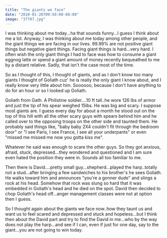 ```yaml
---
title: "The giants we face"
date: "2010-01-26T09:50:00-08:00"
image: "37707.jpg"
---
```


I was thinking about me today...ha that sounds funny...I guess I think about me a lot. Anyway, I was thinking about me today among other people, and the giant things we are facing in our lives. 99.99% are not positive giant things but negative giant things. Facing giant things is hard...very hard. I often wish the only giant things I had to face was how to consume a giant eggnog latte or spend a giant amount of money recently bequeathed to me by a distant relative. Sadly, that isn't the case most of the time.

So as I thought of this, I thought of giants, and as I don't know too many giants I thought of Goliath cuz' he is really the only giant I know about, and I really know very little about him. Soooooo, because I don't have anything to do for an hour or so I looked up Goliath. 

Goliath from Gath. A Philistine soldier....10 ft tall..he wore 126 lbs of armor and just the tip of his spear weighed 15lbs. He was big and scary. I suppose most giants are. I guess every day for about a month he stood out on the top of this hill with all the other scary guys with spears behind him and he called over to the opposing troops on the other side and taunted them. 
He probably said things like, "baby baby 2X4 couldn't fit through the bedroom door" or "I see Paris, I see France, I see all your underpants" or even "missed me missed me now you gotta kiss me".

Whatever he said was enough to scare the other guys. So they got anxious, afraid, stuck, depressed...they wondered and questioned and I am sure even hated the position they were in. Sounds all too familiar to me.

Then there is David....pretty small guy...shepherd...played the harp..totally not a stud...after bringing a few sandwiches to his brother's he sees Goliath. 
He walks toward him and announces "you're a gonner dude" and slings a rock at his head. Somehow that rock was slung so hard that it was embedded in Goliath's head and he died on the spot. David then decided to chop Goliath's head off...anger management classes were not at option then I guess.

So I thought again about the giants we face now..how they taunt us and want us to feel scared and depressed and stuck and hopeless...but I think then about the David part and try to find the David in me...who by the way does not play the harp...and see if I can, even if just for one day, say to the giant...you are not going to win today.